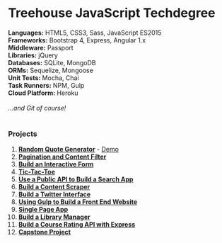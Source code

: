 # Treehouse JavaScript Techdegree

**Languages:** HTML5, CSS3, Sass, JavaScript ES2015  
**Frameworks:** Bootstrap 4, Express, Angular 1.x  
**Middleware:** Passport  
**Libraries:** jQuery  
**Databases:** SQLite, MongoDB  
**ORMs:** Sequelize, Mongoose  
**Unit Tests:** Mocha, Chai  
**Task Runners:** NPM, Gulp  
**Cloud Platform:** Heroku  
<br />
*...and Git of course!*  
<br />

### Projects

1.  **[Random Quote Generator](https://github.com/adamelliotfields/treehouse-javascript-techdegree/tree/master/01-random-quote-generator)** - [Demo](https://adamelliotfields.github.io/treehouse-javascript-techdegree/01-random-quote-generator/index.html)
2.  **[Pagination and Content Filter](https://github.com/adamelliotfields/treehouse-javascript-techdegree/tree/master/02-pagination-content-filter)**
3.  **[Build an Interactive Form](https://github.com/adamelliotfields/treehouse-javascript-techdegree/tree/master/03-interactive-form)**
4.  **[Tic-Tac-Toe](https://github.com/adamelliotfields/treehouse-javascript-techdegree/tree/master/04-tic-tac-toe)**
5.  **[Use a Public API to Build a Search App](https://github.com/adamelliotfields/treehouse-javascript-techdegree/tree/master/05-search-app)**
6.  **[Build a Content Scraper](https://github.com/adamelliotfields/treehouse-javascript-techdegree/tree/master/06-content-scraper)**
7.  **[Build a Twitter Interface](https://github.com/adamelliotfields/treehouse-javascript-techdegree/tree/master/07-twitter-interface)**
8.  **[Using Gulp to Build a Front End Website](https://github.com/adamelliotfields/treehouse-javascript-techdegree/tree/master/08-front-end-website)**
9.  **[Single Page App](https://github.com/adamelliotfields/treehouse-javascript-techdegree/tree/master/09-single-page-app)**
10.  **[Build a Library Manager](https://github.com/adamelliotfields/treehouse-javascript-techdegree/tree/master/10-library-manager)**
11.  **[Build a Course Rating API with Express](https://github.com/adamelliotfields/treehouse-javascript-techdegree/tree/master/11-course-rating-api)**
12.  **[Capstone Project](https://github.com/adamelliotfields/treehouse-javascript-techdegree/tree/master/12-capstone-project)**
